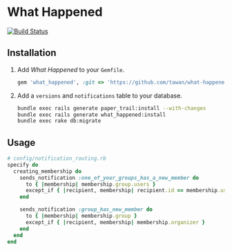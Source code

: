# What Happened

[![Build Status](https://travis-ci.org/tawan/what-happened.svg?branch=master)](https://travis-ci.org/tawan/what-happened)

## Installation

1. Add *What Happened* to your `Gemfile`.

    ```ruby
    gem 'what_happened', :git => 'https://github.com/tawan/what-happened.git', :branch => 'master'
    ```

1. Add a `versions` and `notifications` table to your database.

    ```bash
    bundle exec rails generate paper_trail:install --with-changes
    bundle exec rails generate what_happened:install
    bundle exec rake db:migrate
    ```

## Usage

```ruby
# config/notification_routing.rb
specify do
  creating_membership do
    sends_notification :one_of_your_groups_has_a_new_member do
      to { |membership| membership.group.users }
      except_if { |recipient, membership| recipient.id == membership.user_id}
    end

    sends_notification :group_has_new_member do
      to { |membership| membership.group }
      except_if { |recipient, membership| membership.organizer }
    end
  end
end
```
